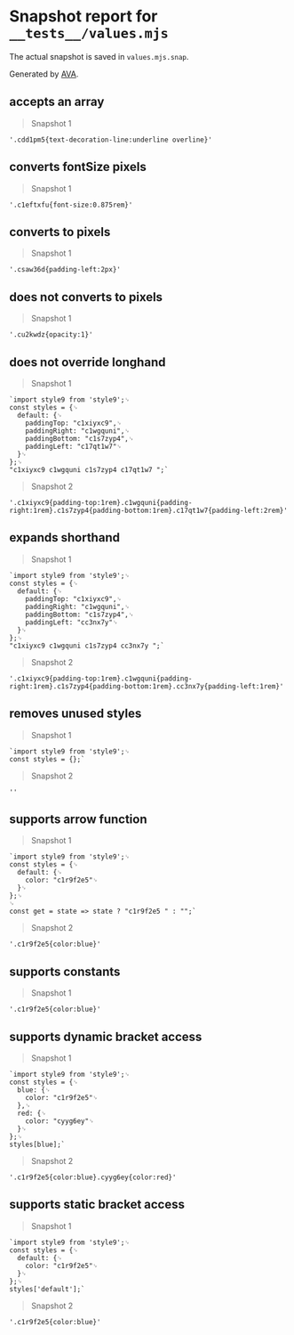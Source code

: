 # Snapshot report for `__tests__/values.mjs`

The actual snapshot is saved in `values.mjs.snap`.

Generated by [AVA](https://avajs.dev).

## accepts an array

> Snapshot 1

    '.cdd1pm5{text-decoration-line:underline overline}'

## converts fontSize pixels

> Snapshot 1

    '.c1eftxfu{font-size:0.875rem}'

## converts to pixels

> Snapshot 1

    '.csaw36d{padding-left:2px}'

## does not converts to pixels

> Snapshot 1

    '.cu2kwdz{opacity:1}'

## does not override longhand

> Snapshot 1

    `import style9 from 'style9';␊
    const styles = {␊
      default: {␊
        paddingTop: "c1xiyxc9",␊
        paddingRight: "c1wgquni",␊
        paddingBottom: "c1s7zyp4",␊
        paddingLeft: "c17qt1w7"␊
      }␊
    };␊
    "c1xiyxc9 c1wgquni c1s7zyp4 c17qt1w7 ";`

> Snapshot 2

    '.c1xiyxc9{padding-top:1rem}.c1wgquni{padding-right:1rem}.c1s7zyp4{padding-bottom:1rem}.c17qt1w7{padding-left:2rem}'

## expands shorthand

> Snapshot 1

    `import style9 from 'style9';␊
    const styles = {␊
      default: {␊
        paddingTop: "c1xiyxc9",␊
        paddingRight: "c1wgquni",␊
        paddingBottom: "c1s7zyp4",␊
        paddingLeft: "cc3nx7y"␊
      }␊
    };␊
    "c1xiyxc9 c1wgquni c1s7zyp4 cc3nx7y ";`

> Snapshot 2

    '.c1xiyxc9{padding-top:1rem}.c1wgquni{padding-right:1rem}.c1s7zyp4{padding-bottom:1rem}.cc3nx7y{padding-left:1rem}'

## removes unused styles

> Snapshot 1

    `import style9 from 'style9';␊
    const styles = {};`

> Snapshot 2

    ''

## supports arrow function

> Snapshot 1

    `import style9 from 'style9';␊
    const styles = {␊
      default: {␊
        color: "c1r9f2e5"␊
      }␊
    };␊
    ␊
    const get = state => state ? "c1r9f2e5 " : "";`

> Snapshot 2

    '.c1r9f2e5{color:blue}'

## supports constants

> Snapshot 1

    '.c1r9f2e5{color:blue}'

## supports dynamic bracket access

> Snapshot 1

    `import style9 from 'style9';␊
    const styles = {␊
      blue: {␊
        color: "c1r9f2e5"␊
      },␊
      red: {␊
        color: "cyyg6ey"␊
      }␊
    };␊
    styles[blue];`

> Snapshot 2

    '.c1r9f2e5{color:blue}.cyyg6ey{color:red}'

## supports static bracket access

> Snapshot 1

    `import style9 from 'style9';␊
    const styles = {␊
      default: {␊
        color: "c1r9f2e5"␊
      }␊
    };␊
    styles['default'];`

> Snapshot 2

    '.c1r9f2e5{color:blue}'
